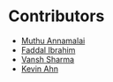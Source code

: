 # Contributors

- [Muthu Annamalai](https://github.com/muthuannamalai12)
- [Faddal Ibrahim](https://github.com/faddalibrahim)
- [Vansh Sharma](https://github.com/VanshSh)
- [Kevin Ahn](https://github.com/maketheworldwise)